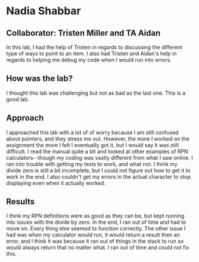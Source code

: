 # Nadia Shabbar #
## Collaborator: Tristen Miller and TA Aidan ##
In this lab, I had the help of Tristen in regards to discussing the different type of ways to
point to an item. I also had Tristen and Aidan's help in regards to helping me debug my code when
I would run into errors.

## How was the lab? ##
I thought this lab was challenging but not as bad as the last one. This is a good lab.

## Approach ##
I approached this lab with a lot of of worry because I am still confused about pointers, and they
stress me out. However, the more I worked on the assignment the more I felt I eventually got it, but
I would say it was still difficult. I read the manual quite a bit and looked at other examples of
RPN calculators--though my coding was vastly different from what I saw online. I ran into trouble
with getting my tests to work, and what not. I think my divide zero is still a bit incomplete, but
I could not figure out how to get it to work in the end. I also couldn't get my errors in the
actual character to stop displaying even when it actually worked.

## Results ##
I think my RPN definitions were as good as they can be, but kept running into issues with the divide
by zero. In the end, I ran out of time and had to move on. Every thing else seemed to function correctly.
The other issue I had was when my calculator would run, it would return a result then an error, and I
think it was because it ran out of things in the stack to run so would always return that no matter
what. I ran out of time and could not fix this.